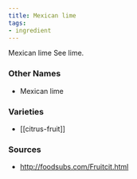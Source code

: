 ```yaml
---
title: Mexican lime
tags:
- ingredient
---
```

Mexican lime See lime.

### Other Names

* Mexican lime

### Varieties

* [[citrus-fruit]]

### Sources
* http://foodsubs.com/Fruitcit.html
